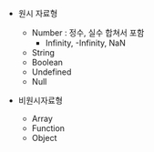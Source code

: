 
- 원시 자료형
	- Number : 정수, 실수 합쳐서 포함
		- Infinity, -Infinity, NaN
	- String
	- Boolean
	- Undefined
	- Null

- 비원시자료형
	- Array
	- Function
	- Object
